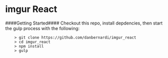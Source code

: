 imgur React
====

####Getting Started####
Checkout this repo, install depdencies, then start the gulp process with the following:

```
	> git clone https://github.com/danbernardi/imgur_react
	> cd imgur_react
	> npm install
	> gulp
```